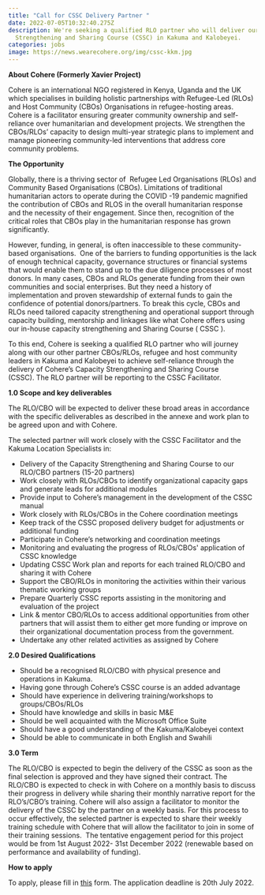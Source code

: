 ```yaml
---
title: "Call for CSSC Delivery Partner "
date: 2022-07-05T10:32:40.275Z
description: We're seeking a qualified RLO partner who will deliver our Capacity
  Strengthening and Sharing Course (CSSC) in Kakuma and Kalobeyei.
categories: jobs
image: https://news.wearecohere.org/img/cssc-kkm.jpg
---
```

**About Cohere (Formerly Xavier Project)**

Cohere is an international NGO registered in Kenya, Uganda and the UK which specialises in building holistic partnerships with Refugee-Led (RLOs) and Host Community (CBOs) Organisations in refugee-hosting areas. Cohere is a facilitator ensuring greater community ownership and self-reliance over humanitarian and development projects. We strengthen the CBOs/RLOs’ capacity to design multi-year strategic plans to implement and manage pioneering community-led interventions that address core community problems.

**The Opportunity**

Globally, there is a thriving sector of  Refugee Led Organisations (RLOs) and Community Based Organisations (CBOs). Limitations of traditional humanitarian actors to operate during the COVID -19 pandemic magnified the contribution of CBOs and RLOS in the overall humanitarian response and the necessity of their engagement. Since then, recognition of the critical roles that CBOs play in the humanitarian response has grown significantly.  

However, funding, in general, is often inaccessible to these community-based organisations.  One of the barriers to funding opportunities is the lack of enough technical capacity, governance structures or financial systems that would enable them to stand up to the due diligence processes of most donors. In many cases, CBOs and RLOs generate funding from their own communities and social enterprises. But they need a history of implementation and proven stewardship of external funds to gain the confidence of potential donors/partners. To break this cycle, CBOs and RLOs need tailored capacity strengthening and operational support through capacity building, mentorship and linkages like what Cohere offers using our in-house capacity strengthening and Sharing Course ( CSSC ).

To this end, Cohere is seeking a qualified RLO partner who will journey along with our other partner CBOs/RLOs, refugee and host community leaders in Kakuma and Kalobeyei to achieve self-reliance through the delivery of Cohere’s Capacity Strengthening and Sharing Course (CSSC). The RLO partner will be reporting to the CSSC Facilitator.

**1.0 Scope and key deliverables** 

The RLO/CBO will be expected to deliver these broad areas in accordance with the specific deliverables as described in the annexe and work plan to be agreed upon and with Cohere.

The selected partner will work closely with the CSSC Facilitator and the Kakuma Location Specialists in: 

* Delivery of the Capacity Strengthening and Sharing Course to our RLO/CBO partners (15-20 partners)
* Work closely with RLOs/CBOs to identify organizational capacity gaps and generate leads for additional modules
* Provide input to Cohere’s management in the development of the CSSC manual
* Work closely with RLOs/CBOs in the Cohere coordination meetings
* Keep track of the CSSC proposed delivery budget for adjustments or additional funding 
* Participate in Cohere’s networking and coordination meetings
* Monitoring and evaluating the progress of RLOs/CBOs' application of CSSC knowledge
* Updating CSSC Work plan and reports for each trained RLO/CBO and sharing it with Cohere
* Support the CBO/RLOs in monitoring the activities within their various thematic working groups
* Prepare Quarterly CSSC reports assisting in the monitoring and evaluation of the project
* Link & mentor CBO/RLOs to access additional opportunities from other partners that will assist them to either get more funding or improve on their organizational documentation process from the government.
* Undertake any other related activities as assigned by Cohere 

**2.0 Desired Qualifications**

* Should be a recognised RLO/CBO with physical presence and operations in Kakuma.
* Having gone through Cohere’s CSSC course is an added advantage
* Should have experience in delivering training/workshops to groups/CBOs/RLOs
* Should have knowledge and skills in basic M&E
* Should be well acquainted with the Microsoft Office Suite
* Should have a good understanding of the Kakuma/Kalobeyei context
* Should be able to communicate in both English and Swahili

**3.0 Term**

The RLO/CBO is expected to begin the delivery of the CSSC as soon as the final selection is approved and they have signed their contract. The RLO/CBO is expected to check in with Cohere on a monthly basis to discuss their progress in delivery while sharing their monthly narrative report for the RLO’s/CBO’s training. Cohere will also assign a facilitator to monitor the delivery of the CSSC by the partner on a weekly basis. For this process to occur effectively, the selected partner is expected to share their weekly training schedule with Cohere that will allow the facilitator to join in some of their training sessions.  The tentative engagement period for this project would be from 1st August 2022- 31st December 2022 (renewable based on performance and availability of funding).

**How to apply**

To apply, please fill in [this](https://forms.gle/32WFRTayov72H9VYA) form. The application deadline is 20th July 2022.